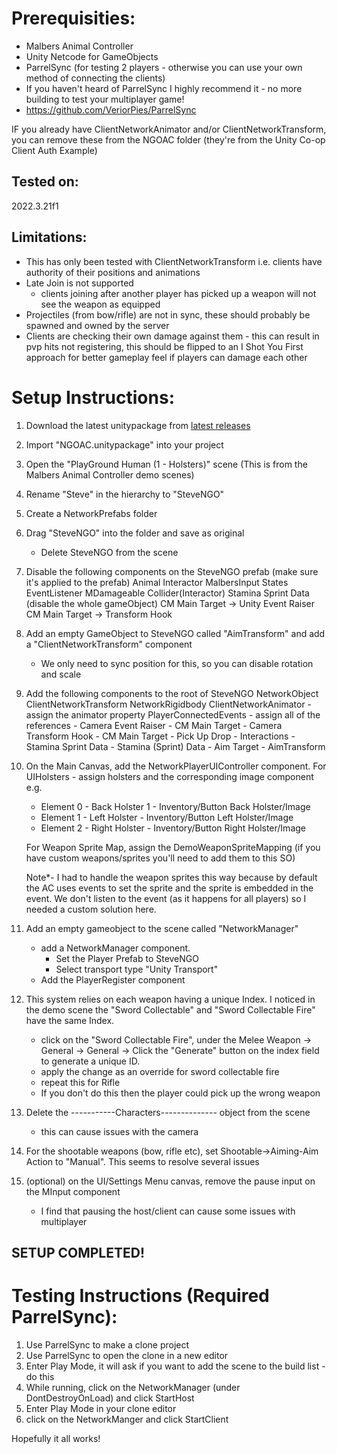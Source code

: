 # Prerequisities:
- Malbers Animal Controller
- Unity Netcode for GameObjects
- ParrelSync (for testing 2 players - otherwise you can use your own method of connecting the clients)
- If you haven't heard of ParrelSync I highly recommend it - no more building to test your multiplayer game!
- https://github.com/VeriorPies/ParrelSync

IF you already have ClientNetworkAnimator and/or ClientNetworkTransform, you can remove these from the NGOAC folder (they're from the Unity Co-op Client Auth Example)

## Tested on:
2022.3.21f1

## Limitations:
- This has only been tested with ClientNetworkTransform i.e. clients have authority of their positions and animations
- Late Join is not supported 
	- clients joining after another player has picked up a weapon will not see the weapon as equipped
- Projectiles (from bow/rifle) are not in sync, these should probably be spawned and owned by the server
- Clients are checking their own damage against them - this can result in pvp hits not registering, this should be flipped to an I Shot You First approach for better gameplay feel if players can damage each other

# Setup Instructions:
1. Download the latest unitypackage from [latest releases](https://github.com/Serinoxxx/NGOAC/releases/)
2. Import "NGOAC.unitypackage" into your project
3. Open the "PlayGround Human (1 - Holsters)" scene (This is from the Malbers Animal Controller demo scenes)
4. Rename "Steve" in the hierarchy to "SteveNGO"
5. Create a NetworkPrefabs folder
6. Drag "SteveNGO" into the folder and save as original 
	- Delete SteveNGO from the scene
7. Disable the following components on the SteveNGO prefab (make sure it's applied to the prefab)
	Animal
	Interactor
	MalbersInput
	States
	EventListener
	MDamageable
	Collider(Interactor)
	Stamina Sprint Data (disable the whole gameObject)
	CM Main Target -> Unity Event Raiser
	CM Main Target -> Transform Hook
	
8. Add an empty GameObject to SteveNGO called "AimTransform" and add a "ClientNetworkTransform" component
	- We only need to sync position for this, so you can disable rotation and scale
	
9. Add the following components to the root of SteveNGO
NetworkObject
ClientNetworkTransform
NetworkRigidbody
ClientNetworkAnimator - assign the animator property
PlayerConnectedEvents - assign all of the references
					  - Camera Event Raiser - CM Main Target
					  - Camera Transform Hook - CM Main Target
					  - Pick Up Drop - Interactions
					  - Stamina Sprint Data - Stamina (Sprint) Data
					  - Aim Target - AimTransform
					  
10. On the Main Canvas, add the NetworkPlayerUIController component. For UIHolsters - assign holsters and the corresponding image component e.g.
	- Element 0 - Back Holster 1 - Inventory/Button Back Holster/Image
	- Element 1 - Left Holster - Inventory/Button Left Holster/Image
	- Element 2 - Right Holster - Inventory/Button Right Holster/Image
	
	For Weapon Sprite Map, assign the DemoWeaponSpriteMapping (if you have custom weapons/sprites you'll need to add them to this SO)
	
	Note*- I had to handle the weapon sprites this way because by default the AC uses events to set the sprite and the sprite is embedded in the event. We don't listen to the event (as it happens for all players) so I needed a custom solution here.
	
11. Add an empty gameobject to the scene called "NetworkManager" 
    - add a NetworkManager component. 
		- Set the Player Prefab to SteveNGO
		- Select transport type "Unity Transport"
	- Add the PlayerRegister component
	
12. This system relies on each weapon having a unique Index. I noticed in the demo scene the "Sword Collectable" and "Sword Collectable Fire" have the same Index.
    - click on the "Sword Collectable Fire", under the Melee Weapon -> General -> General -> Click the "Generate" button on the index field to generate a unique ID.
	- apply the change as an override for sword collectable fire
	- repeat this for Rifle
	- If you don't do this then the player could pick up the wrong weapon
	
13. Delete the -----------Characters-------------- object from the scene
	- this can cause issues with the camera

14. For the shootable weapons (bow, rifle etc), set Shootable->Aiming-Aim Action to "Manual". This seems to resolve several issues

15. (optional) on the UI/Settings Menu canvas, remove the pause input on the MInput component
    - I find that pausing the host/client can cause some issues with multiplayer
	
## SETUP COMPLETED!

# Testing Instructions (Required ParrelSync):
1. Use ParrelSync to make a clone project
2. Use ParrelSync to open the clone in a new editor
3. Enter Play Mode, it will ask if you want to add the scene to the build list - do this
4. While running, click on the NetworkManager (under DontDestroyOnLoad) and click StartHost
5. Enter Play Mode in your clone editor
6. click on the NetworkManger and click StartClient

Hopefully it all works!
